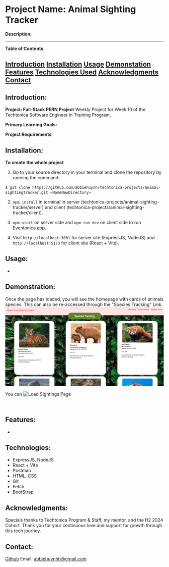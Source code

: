 # Project Name: Animal Sighting Tracker

**Description:**


---

**Table of Contents**

[Introduction](#introduction)
[Installation](#installation)
[Usage](#usage)
[Demonstation](#demonstration)
[Features](#features)
[Technologies Used](#technologies-used)
[Acknowledgments](#acknowledgments)
[Contact](#contact)
---

## Introduction: 
**Project: Full-Stack PERN Project**
Weekly Project for Week 10 of the Techtonica Software Engineer in Training Program.

**Primary Learning Goals:**



**Project Requirements**



## Installation: 
**To create the whole project**
1.  Go to your source directory in your terminal and clone the repository by running the command:

```
$ git clone https://github.com/abbiehuynh/techtonica-projects/animal-sightingtracker.git <NameNewDirectory>
```
2. `npm install` in terminal in server (techtonica-projects/animal-sighting-tracker/server) and client (techtonica-projects/animal-sighting-tracker/client).

3. `npm start` on server side and `npm run dev` on client side to run Eventonica app.

4. Visit `http://localhost:3001` for server site (ExpressJS, NodeJS) and `http://localhost:5173` for client site (React + Vite).

## Usage: 
- 

## Demonstration:

Once the page has loaded, you will see the homepage with cards of animals species. This can also be re-accessed through the "Species Tracking" Link. 
![Load Species Page](./client/src/assets/loadpage-animalsightingtracker.png)

You can 
![Load Sightings Page]()


![]()

## Features: 
- 


## Technologies: 
- ExpressJS, NodeJS
- React + Vite  
- Postman     
- HTML, CSS
- Git
- Fetch
- BootStrap

## Acknowledgments:
Specials thanks to Techtonica Program & Staff, my mentor, and the H2 2024 Cohort. Thank you for your continuous love and support for growth through this tech journey. 

## Contact: 
[Github](https://github.com/abbiehuynh)
Email: abbiehuynhh@gmail.com
